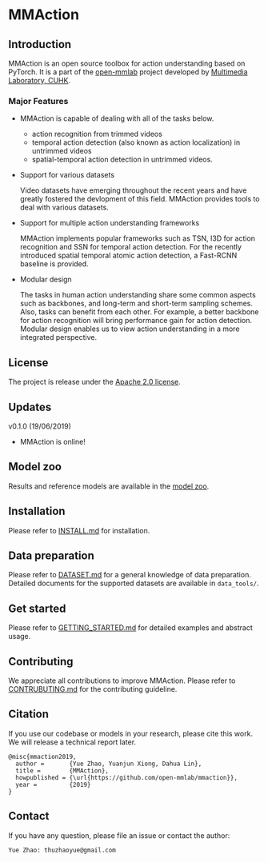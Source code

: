 # MMAction

## Introduction
MMAction is an open source toolbox for action understanding based on PyTorch.
It is a part of the [open-mmlab](https://github.com/open-mmlab) project developed by [Multimedia Laboratory, CUHK](http://mmlab.ie.cuhk.edu.hk/).

### Major Features
- MMAction is capable of dealing with all of the tasks below.

  - action recognition from trimmed videos
  - temporal action detection (also known as action localization) in untrimmed videos
  - spatial-temporal action detection in untrimmed videos. 
 

- Support for various datasets

  Video datasets have emerging throughout the recent years and have greatly fostered the devlopment of this field.
  MMAction provides tools to deal with various datasets.

- Support for multiple action understanding frameworks

  MMAction implements popular frameworks such as TSN, I3D for action recognition and SSN for temporal action detection.
  For the recently introduced spatial temporal atomic action detection, a Fast-RCNN baseline is provided.

- Modular design

  The tasks in human action understanding share some common aspects such as backbones, and long-term and short-term sampling schemes.
  Also, tasks can benefit from each other. For example, a better backbone for action recognition will bring performance gain for action detection. 
  Modular design enables us to view action understanding in a more integrated perspective.

## License
The project is release under the [Apache 2.0 license](https://github.com/open-mmlab/mmaction/blob/master/LICENSE).

## Updates

v0.1.0 (19/06/2019)
- MMAction is online!

## Model zoo
Results and reference models are available in the [model zoo](https://github.com/open-mmlab/mmaction/blob/master/MODEL_ZOO.md).

## Installation
Please refer to [INSTALL.md](https://github.com/open-mmlab/mmaction/blob/master/INSTALL.md) for installation.

## Data preparation
Please refer to [DATASET.md](https://github.com/open-mmlab/mmaction/blob/master/DATASET.md) for a general knowledge of data preparation.
Detailed documents for the supported datasets are available in `data_tools/`.

## Get started
Please refer to [GETTING_STARTED.md](https://github.com/open-mmlab/mmaction/blob/master/GETTING_STARTED.md) for detailed examples and abstract usage.

## Contributing
We appreciate all contributions to improve MMAction.
Please refer to [CONTRUBUTING.md](https://github.com/open-mmlab/mmaction/blob/master/CONTRIBUTING.md) for the contributing guideline.

## Citation
If you use our codebase or models in your research, please cite this work.
We will release a technical report later.
```
@misc{mmaction2019,
  author =       {Yue Zhao, Yuanjun Xiong, Dahua Lin},
  title =        {MMAction},
  howpublished = {\url{https://github.com/open-mmlab/mmaction}},
  year =         {2019}
}
```

## Contact
If you have any question, please file an issue or contact the author:
```
Yue Zhao: thuzhaoyue@gmail.com
```
